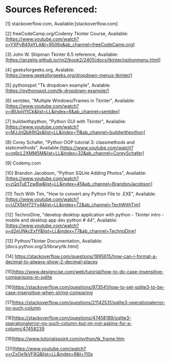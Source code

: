 # Sources Referenced:
[1] stackoverflow.com, Available:[stackoverflow.com]  

[2] freeCodeCamp.org/Codemy Tkinter Course, Available:[https://www.youtube.com/watch?v=YXPyB4XeYLA&t=9506s&ab_channel=freeCodeCamp.org]  

[3] John W. Shipman Tkinter 8.5 reference, Available:[https://anzeljg.github.io/rin2/book2/2405/docs/tkinter/optionmenu.html]  

[4] geeksforgeeks.org, Avalable:[https://www.geeksforgeeks.org/dropdown-menus-tkinter/]  

[5] pythonspot "Tk dropdown example", Avalable:[https://pythonspot.com/tk-dropdown-example/]  

[6] sentdex, "Multiple Windows/Frames in Tkinter", Available:[https://www.youtube.com/watch?v=jBUpjijYtCk&list=LL&index=6&ab_channel=sentdex]  

[7] buildwithpython, "Python GUI with Tkinter", Available:[https://www.youtube.com/watch?v=MJJnQbA9tQs&list=LL&index=11&ab_channel=buildwithpython]  

[8] Corey Schafer, "Python OOP tutorial 3: classmethods and staticmethods", Available:[https://www.youtube.com/watch?v=rq8cL2XMM5M&list=LL&index=32&ab_channel=CoreySchafer]  

[9] Codemy.com  

[10] Brandon Jacobson, "Python SQLite Adding Photos", Available:[https://www.youtube.com/watch?v=zQqTuETzwBw&list=LL&index=45&ab_channel=BrandonJacobson]  

[11] Tech With Tim, "How to convert any Python File to .EXE", Available:[https://www.youtube.com/watch?v=UZX5kH72Yx4&list=LL&index=72&ab_channel=TechWithTim]  

[12] TechnoDine, "develop desktop application with python - Tkinter intro - mobile and desktop app dev python # 44", Available:[https://www.youtube.com/watch?v=d2eUNkcExfY&list=LL&index=77&ab_channel=TechnoDine]  

[13] Python/Tkinter Documentation, Available:[docs.python.org/3/library/tk.html]  

[14] https://stackoverflow.com/questions/1995615/how-can-i-format-a-decimal-to-always-show-2-decimal-places  

[15]https://www.designcise.com/web/tutorial/how-to-do-case-insensitive-comparisons-in-sqlite

[16]https://stackoverflow.com/questions/973541/how-to-set-sqlite3-to-be-case-insensitive-when-string-comparing

[17]https://stackoverflow.com/questions/21142531/sqlite3-operationalerror-no-such-column

[18]https://stackoverflow.com/questions/47458189/sqlite3-operationalerror-no-such-column-but-im-not-asking-for-a-column/47458239

[19]https://www.tutorialspoint.com/python/tk_frame.htm

[20]https://www.youtube.com/watch?v=rZxOe1kVF8Q&list=LL&index=8&t=110s

